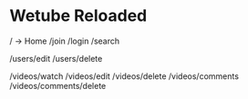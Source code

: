 # Wetube Reloaded

/ -> Home
/join
/login
/search

/users/edit
/users/delete

/videos/watch
/videos/edit
/videos/delete
/videos/comments
/videos/comments/delete
